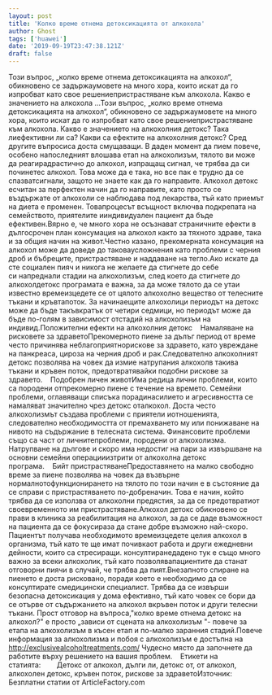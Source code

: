 ```yaml
---
layout: post
title: 'Колко време отнема детоксикацията от алкохола'
author: Ghost
tags: ['huawei']
date: '2019-09-19T23:47:38.121Z'
draft: false
---
```


Този въпрос, „колко време отнема детоксикацията на алкохол“, обикновено се задържаумовете на много хора, които искат да го изпробват като свое решениепристрастяване към алкохола. Какво е значението на алкохола ...Този въпрос, „колко време отнема детоксикацията на алкохол“, обикновено се задържаумовете на много хора, които искат да го изпробват като свое решениепристрастяване към алкохола. Какво е значението на алкохолния детокс? Така лиефективни ли са? Какви са ефектите на алкохолния детокс? Сред другите въпросиса доста смущаващи. В даден момент да пием повече, особено напоследният влошава етап на алкохолизъм, тялото ви може да реагирадрастично до алкохол, изпращащ сигнал, че трябва да си починетес алкохол. Това може да е така, но все пак е трудно да се спазватсигнали, защото не знаете как да го направите. Алкохол детокс есчитан за перфектен начин да го направите, като просто се въздържате от алкохоли се наблюдава под лекарства, тъй като приемът на диета е променен. Товапроцесът всъщност включва подкрепата на семейството, приятелите ииндивидуален пациент да бъде ефективен.Вярно е, че много хора не осъзнават страничните ефекти в дългосрочен план консумация на алкохол както за тяхното здраве, така и за общия начин на живот.Честно казано, прекомерната консумация на алкохол може да доведе до таковаусложнения като проблеми с черния дроб и бъбреците, пристрастяване и наддаване на тегло.Ако искате да сте социален пияч и никога не желаете да стигнете до себе си напреднали стадии на алкохолизъм, след което да стигнете до алкохолдетокс програмата е важна, за да може тялото да се утаи известно времеизцедете се от цялото алкохолно вещество от телесните тъкани и кръвтапоток. За начинаещите алкохолици периодът на детокс може да бъде такъвкратък от четири седмици, но периодът може да бъде по-голям в зависимост отстадий на алкохолизъм на индивид.Положителни ефекти на алкохолния детокс    Намаляване на рисковете за здраветоПрекомерното пиене за дълъг период от време често причинява неблагоприятнорискове за здравето, като увреждане на панкреаса, цироза на черния дроб и рак.Следователно алкохолният детокс позволява на човек да измие натрупания алкохолв такива тъкани и кръвен поток, предотвратявайки подобни рискове за здравето.    Подобрен личен животИма редица лични проблеми, които са породени отпрекомерно пиене с течение на времето. Семейни проблеми, оглавяващи списъка порадинасилието и агресивността се намаляват значително чрез детокс оталкохол. Доста често алкохолизмът създава проблеми с приятели иотношенията, следователно необходимостта от премахването му или понижаване на нивото на съдържание в телесната система. Финансовите проблеми също са част от личнитепроблеми, породени от алкохолизма. Натрупване на дългове и скоро има недостиг на пари за извършване на основни семейни операцииизтрити от алкохолна детокс програма.    Бийт пристрастяванеПредоставянето на малко свободно време за пиене позволява на човек да възвърне нормалнотофункционирането на тялото по този начин е в състояние да се справи с пристрастяването по-добреначин. Това е начин, който трябва да се използва от алкохолни предястия, за да се предотвратиот своевременното им пристрастяване.Алкохол детокс обикновено се прави в клиника за реабилитация на алкохол, за да се даде възможност на пациента да се фокусираза да стане добре възможно най-скоро. Пациентът получава необходимото времеизцедете целия алкохол в организма, тъй като те ще имат почивкаот работа и други ежедневни дейности, които са стресиращи. консултиранедадено тук е също много важно за всеки алкохолик, тъй като позволявапациентите да станат отговорни пиячи в случай, че трябва да пият.Внезапното спиране на пиенето е доста рисковано, поради което е необходимо да се консултирате смедицински специалист. Трябва да се извърши безопасна детоксикация у дома ефективно, тъй като човек се бори да се отърве от съдържанието на алкохол вкръвен поток и други телесни тъкани. Прост отговор на въпроса,"колко време отнема детокс на алкохол?" е просто „зависи от сцената на алкохолизъм "- повече за етапа на алкохолизъм в късен етап и по-малко заранния стадий.Повече информация за алкохолизма и побоя с алкохолизъм е достъпна на http://exclusivealcoholtreatments.com/ Чудесно място да започнете да работите върху решението на вашия проблем.    Етикети на статията:        Детокс от алкохол, дълги ли, детокс от, от алкохол, алкохолен детокс, кръвен поток, рискове за здраветоИзточник: Безплатни статии от ArticleFactory.com
